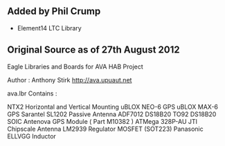 ## Added by Phil Crump

* Element14 LTC Library

## Original Source as of 27th August 2012

Eagle Libraries and Boards for AVA HAB Project

Author : Anthony Stirk http://ava.upuaut.net

ava.lbr Contains :

NTX2 Horizontal and Vertical Mounting
uBLOX NEO-6 GPS
uBLOX MAX-6 GPS
Sarantel SL1202 Passive Antenna
ADF7012 
DS18B20 TO92
DS18B20 SOIC
Antenova GPS Module ( Part M10382 )
ATMega 328P-AU
JTI Chipscale Antenna
LM2939 Regulator
MOSFET (SOT223)
Panasonic ELLVGG Inductor

